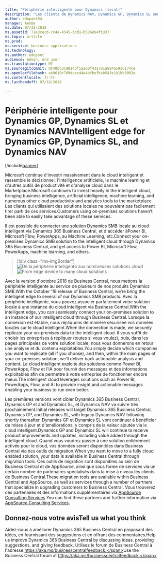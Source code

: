 ```yaml
---
title: "Périphérie intelligente pour Dynamics (local)"
description: "Les clients de Dynamics NAV, Dynamics GP, Dynamics SL peuvent bénéficier de l'accès au cloud via la périphérie intelligente."
author: edupont04
manager: AnnBe
ms.date: 07/22/2018
ms.assetid: 7143cecd-cc4a-4545-bcd1-b586e94fb337
ms.topic: article
ms.prod: 
ms.service: business-applications
ms.technology: 
ms.author: edupont
audience: Admin, end user
ms.translationtype: HT
ms.sourcegitcommit: 0b40bb3c98145f5a260f412701a884a5936174ce
ms.openlocfilehash: ab0610c7d9dacc44e4bfbefbab543e1b1bb5092e
ms.contentlocale: fr-fr
ms.lasthandoff: 07/18/2018

---
```

# <a name="intelligent-edge-for-dynamics-gp-dynamics-sl-and-dynamics-nav"></a><span data-ttu-id="d1ea4-103">Périphérie intelligente pour Dynamics GP, Dynamics SL et Dynamics NAV</span><span class="sxs-lookup"><span data-stu-id="d1ea4-103">Intelligent edge for Dynamics GP, Dynamics SL, and Dynamics NAV</span></span>


[!include[banner](../../includes/banner.md)]

<span data-ttu-id="d1ea4-104">Microsoft continue d'investir massivement dans le cloud intelligent et rassemble le décisionnel, l'intelligence artificielle, le machine learning et d'autres outils de productivité et d'analyse cloud dans le Marketplace.</span><span class="sxs-lookup"><span data-stu-id="d1ea4-104">Microsoft continues to invest heavily in the intelligent cloud, bringing business intelligence, artificial intelligence, machine learning, and numerous other cloud productivity and analytics tools to the marketplace.</span></span> <span data-ttu-id="d1ea4-105">Les clients qui utilisaient des solutions locales ne pouvaient pas facilement tirer parti de ces services.</span><span class="sxs-lookup"><span data-stu-id="d1ea4-105">Customers using on-premises solutions haven’t been able to easily take advantage of these services.</span></span>  

<span data-ttu-id="d1ea4-106">Il est possible de connecter une solution Dynamics SMB locale au cloud intelligent via Dynamics 365 Business Central, et d'accéder àPower BI, Microsoft Flow, PowerApps, au Machine Learning, etc.</span><span class="sxs-lookup"><span data-stu-id="d1ea4-106">Connect your on-premises Dynamics SMB solution to the intelligent cloud through Dynamics 365 Business Central, and get access to Power BI, Microsoft Flow, PowerApps, machine learning, and others.</span></span>  

> [!div class="mx-imgBorder"]
> <span data-ttu-id="d1ea4-107">![](media/impact-dynamics-gp-dynamics-sl-customers-1.png "De la périphérie intelligente aux nombreuses solutions cloud")</span><span class="sxs-lookup"><span data-stu-id="d1ea4-107">![](media/impact-dynamics-gp-dynamics-sl-customers-1.png "From edge device to many cloud solutions")</span></span>  

<span data-ttu-id="d1ea4-108">Avec la version d'octobre 2018 de Business Central, nous mettons la périphérie intelligente au service de plusieurs de nos produits Dynamics SMB.</span><span class="sxs-lookup"><span data-stu-id="d1ea4-108">With the October '18 release of Business Central, we’re bring the intelligent edge to several of our Dynamics SMB products.</span></span> <span data-ttu-id="d1ea4-109">Avec la périphérie intelligente, vous pouvez associer parfaitement votre solution locale à une instance du cloud intelligent via Business Central.</span><span class="sxs-lookup"><span data-stu-id="d1ea4-109">With the intelligent edge, you can seamlessly connect your on-premises solution to an instance of our intelligent cloud through Business Central.</span></span> <span data-ttu-id="d1ea4-110">Lorsque la connexion est établie, nous répliquons de manière sécurisée vos données locales sur le cloud intelligent.</span><span class="sxs-lookup"><span data-stu-id="d1ea4-110">When the connection is made, we securely replicate your on-premises data to the intelligent cloud.</span></span> <span data-ttu-id="d1ea4-111">Il vous suffit de choisir les entreprises à répliquer (toutes si vous voulez), puis, dans les pages principales de votre solution locale, nous vous donnerons en retour une analyse et du contenu exploitables.</span><span class="sxs-lookup"><span data-stu-id="d1ea4-111">You simply decide which companies you want to replicate (all if you choose), and then, within the main pages of your on-premises solution, we’ll deliver back actionable analysis and content.</span></span> <span data-ttu-id="d1ea4-112">Le cloud intelligent exploite des solutions comme Power BI, PowerApps, Flow et l'IA pour fournir des messages et des informations exploitables afin de permettre à votre entreprise de fonctionner encore mieux.</span><span class="sxs-lookup"><span data-stu-id="d1ea4-112">The intelligent cloud leverages solutions such as Power BI, PowerApps, Flow, and AI to provide insight and actionable messages enabling your business to run even better.</span></span>  

<span data-ttu-id="d1ea4-113">Les premières versions vont cibler Dynamics 365 Business Central, Dynamics GP et and Dynamics SL, et Dynamics NAV va suivre très prochainement.</span><span class="sxs-lookup"><span data-stu-id="d1ea4-113">Initial releases will target Dynamics 365 Business Central, Dynamics GP, and Dynamics SL, with legacy Dynamics NAV following shortly thereafter.</span></span> <span data-ttu-id="d1ea4-114">Dynamics GP et Dynamics SL vont continuer à bénéficier de mises à jour et d'améliorations, y compris de la valeur ajoutée via le cloud intelligent.</span><span class="sxs-lookup"><span data-stu-id="d1ea4-114">Dynamics GP and Dynamics SL will continue to receive product improvements and updates, including value added through the intelligent cloud.</span></span> <span data-ttu-id="d1ea4-115">Quand vous voudrez passer à une solution entièrement activée pour le cloud, vos données seront disponibles dans Business Central via des outils de migration.</span><span class="sxs-lookup"><span data-stu-id="d1ea4-115">When you want to move to a fully cloud enabled solution, your data is available in Business Central through migration tools.</span></span> <span data-ttu-id="d1ea4-116">Ces outils de migration sont disponibles au sein de Business Central et de AppSource, ainsi que sous forme de services via un certain nombre de partenaires spécialisés dans la mise à niveau les clients de Business Central.</span><span class="sxs-lookup"><span data-stu-id="d1ea4-116">These migration tools are available within Business Central and AppSource, as well as services through a number of partners that specialize in upgrading customers to Business Central.</span></span> <span data-ttu-id="d1ea4-117">Vous trouverez ces partenaires et des informations supplémentaires via [AppSource Consulting Services](https://appsource.microsoft.com/marketplace/consulting-services?product=dynamics-365%3Bdynamics-365-business-central&page=1).</span><span class="sxs-lookup"><span data-stu-id="d1ea4-117">You can find these partners and further information via [AppSource Consulting Services](https://appsource.microsoft.com/marketplace/consulting-services?product=dynamics-365%3Bdynamics-365-business-central&page=1).</span></span>  

<!--
## Status
### Availability
On-premises, hybrid
### Regional availability
No regional restrictions. Available in all Dynamics 365 Business Central supported markets.
-->

## <a name="tell-us-what-you-think"></a><span data-ttu-id="d1ea4-118">Donnez-nous votre avis</span><span class="sxs-lookup"><span data-stu-id="d1ea4-118">Tell us what you think</span></span>
<span data-ttu-id="d1ea4-119">Aidez-nous à améliorer Dynamics 365 Business Central en proposant des idées, en fournissant des suggestions et en offrant des commentaires.</span><span class="sxs-lookup"><span data-stu-id="d1ea4-119">Help us improve Dynamics 365 Business Central by discussing ideas, providing suggestions, and giving feedback.</span></span> <span data-ttu-id="d1ea4-120">Utilisez le forum de Business Central à l'adresse https://aka.ms/businesscentralfeedback.</span><span class="sxs-lookup"><span data-stu-id="d1ea4-120">Use the Business Central forum at https://aka.ms/businesscentralfeedback.</span></span>

